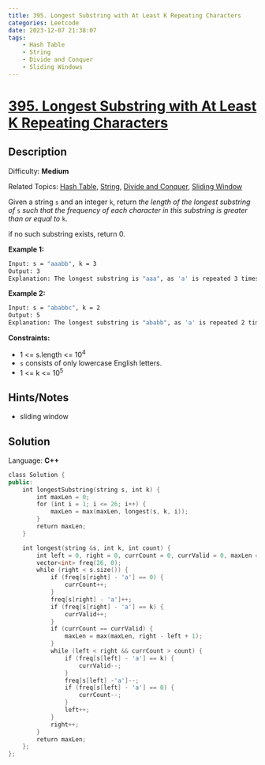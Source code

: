 ```yaml
---
title: 395. Longest Substring with At Least K Repeating Characters
categories: Leetcode
date: 2023-12-07 21:38:07
tags:
    - Hash Table
    - String
    - Divide and Conquer
    - Sliding Windows
---
```


# [395\. Longest Substring with At Least K Repeating Characters](https://leetcode.com/problems/longest-substring-with-at-least-k-repeating-characters/)

## Description

Difficulty: **Medium**

Related Topics: [Hash Table](https://leetcode.com/tag/https://leetcode.com/tag/hash-table//), [String](https://leetcode.com/tag/https://leetcode.com/tag/string//), [Divide and Conquer](https://leetcode.com/tag/https://leetcode.com/tag/divide-and-conquer//), [Sliding Window](https://leetcode.com/tag/https://leetcode.com/tag/sliding-window//)

Given a string `s` and an integer `k`, return _the length of the longest substring of_ `s` _such that the frequency of each character in this substring is greater than or equal to_ `k`.

if no such substring exists, return 0.

**Example 1:**

```bash
Input: s = "aaabb", k = 3
Output: 3
Explanation: The longest substring is "aaa", as 'a' is repeated 3 times.
```

**Example 2:**

```bash
Input: s = "ababbc", k = 2
Output: 5
Explanation: The longest substring is "ababb", as 'a' is repeated 2 times and 'b' is repeated 3 times.
```

**Constraints:**

* 1 <= s.length <= 10<sup>4</sup>
* `s` consists of only lowercase English letters.
* 1 <= k <= 10<sup>5</sup>

## Hints/Notes

* sliding window

## Solution

Language: **C++**

```C++
class Solution {
public:
    int longestSubstring(string s, int k) {
        int maxLen = 0;
        for (int i = 1; i <= 26; i++) {
            maxLen = max(maxLen, longest(s, k, i));
        }
        return maxLen;
    }

    int longest(string &s, int k, int count) {
        int left = 0, right = 0, currCount = 0, currValid = 0, maxLen = 0;
        vector<int> freq(26, 0);
        while (right < s.size()) {
            if (freq[s[right] - 'a'] == 0) {
                currCount++;
            }
            freq[s[right] - 'a']++;
            if (freq[s[right] - 'a'] == k) {
                currValid++;
            }
            if (currCount == currValid) {
                maxLen = max(maxLen, right - left + 1);
            }
            while (left < right && currCount > count) {
                if (freq[s[left] - 'a'] == k) {
                    currValid--;
                }
                freq[s[left] -'a']--;
                if (freq[s[left] - 'a'] == 0) {
                    currCount--;
                }
                left++;
            }
            right++;
        }
        return maxLen;
    };
};
```
